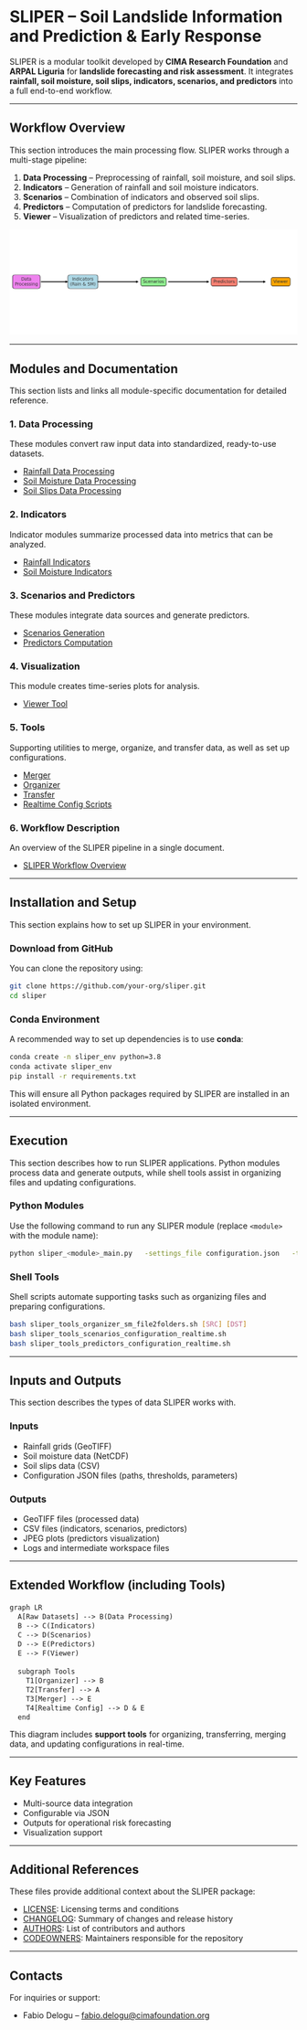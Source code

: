 # SLIPER – Soil Landslide Information and Prediction & Early Response

SLIPER is a modular toolkit developed by **CIMA Research Foundation** and **ARPAL Liguria** for **landslide forecasting and risk assessment**. It integrates **rainfall, soil moisture, soil slips, indicators, scenarios, and predictors** into a full end-to-end workflow.

---

## **Workflow Overview**

This section introduces the main processing flow. SLIPER works through a multi-stage pipeline:

1. **Data Processing** – Preprocessing of rainfall, soil moisture, and soil slips.
2. **Indicators** – Generation of rainfall and soil moisture indicators.
3. **Scenarios** – Combination of indicators and observed soil slips.
4. **Predictors** – Computation of predictors for landslide forecasting.
5. **Viewer** – Visualization of predictors and related time-series.

![Workflow Diagram](docs/fig_sliper_workflow_overview.png)

---

## **Modules and Documentation**

This section lists and links all module-specific documentation for detailed reference.

### 1. **Data Processing**
These modules convert raw input data into standardized, ready-to-use datasets.
- [Rainfall Data Processing](docs/docs_app_data_rain.md)
- [Soil Moisture Data Processing](docs/docs_app_data_sm.md)
- [Soil Slips Data Processing](docs/docs_app_data_slips.md)

### 2. **Indicators**
Indicator modules summarize processed data into metrics that can be analyzed.
- [Rainfall Indicators](docs/docs_app_indicators_rain.md)
- [Soil Moisture Indicators](docs/docs_app_indicators_sm.md)

### 3. **Scenarios and Predictors**
These modules integrate data sources and generate predictors.
- [Scenarios Generation](docs/docs_app_scenarios.md)
- [Predictors Computation](docs/docs_app_predictors.md)

### 4. **Visualization**
This module creates time-series plots for analysis.
- [Viewer Tool](docs/docs_app_viewer.md)

### 5. **Tools**
Supporting utilities to merge, organize, and transfer data, as well as set up configurations.
- [Merger](docs/docs_tools_merger.md)
- [Organizer](docs/docs_tools_organizer.md)
- [Transfer](docs/docs_tools_transfer.md)
- [Realtime Config Scripts](docs/docs_tools_runner.md)

### 6. **Workflow Description**
An overview of the SLIPER pipeline in a single document.
- [SLIPER Workflow Overview](docs/docs_sliper_workflows.md)

---

## **Installation and Setup**

This section explains how to set up SLIPER in your environment.

### Download from GitHub
You can clone the repository using:
```bash
git clone https://github.com/your-org/sliper.git
cd sliper
```

### Conda Environment
A recommended way to set up dependencies is to use **conda**:
```bash
conda create -n sliper_env python=3.8
conda activate sliper_env
pip install -r requirements.txt
```

This will ensure all Python packages required by SLIPER are installed in an isolated environment.

---

## **Execution**

This section describes how to run SLIPER applications. Python modules process data and generate outputs, while shell tools assist in organizing files and updating configurations.

### Python Modules
Use the following command to run any SLIPER module (replace `<module>` with the module name):
```bash
python sliper_<module>_main.py   -settings_file configuration.json   -time "YYYY-MM-DD HH:MM"
```

### Shell Tools
Shell scripts automate supporting tasks such as organizing files and preparing configurations.
```bash
bash sliper_tools_organizer_sm_file2folders.sh [SRC] [DST]
bash sliper_tools_scenarios_configuration_realtime.sh
bash sliper_tools_predictors_configuration_realtime.sh
```

---

## **Inputs and Outputs**

This section describes the types of data SLIPER works with.

### **Inputs**
- Rainfall grids (GeoTIFF)
- Soil moisture data (NetCDF)
- Soil slips data (CSV)
- Configuration JSON files (paths, thresholds, parameters)

### **Outputs**
- GeoTIFF files (processed data)
- CSV files (indicators, scenarios, predictors)
- JPEG plots (predictors visualization)
- Logs and intermediate workspace files

---

## **Extended Workflow (including Tools)**

```mermaid
graph LR
  A[Raw Datasets] --> B(Data Processing)
  B --> C(Indicators)
  C --> D(Scenarios)
  D --> E(Predictors)
  E --> F(Viewer)

  subgraph Tools
    T1[Organizer] --> B
    T2[Transfer] --> A
    T3[Merger] --> E
    T4[Realtime Config] --> D & E
  end
```

This diagram includes **support tools** for organizing, transferring, merging data, and updating configurations in real-time.

---

## **Key Features**

- Multi-source data integration
- Configurable via JSON
- Outputs for operational risk forecasting
- Visualization support

---

## **Additional References**
These files provide additional context about the SLIPER package:
- [LICENSE](LICENSE): Licensing terms and conditions
- [CHANGELOG](CHANGELOG): Summary of changes and release history
- [AUTHORS](AUTHORS): List of contributors and authors
- [CODEOWNERS](CODEOWNERS): Maintainers responsible for the repository

---

## **Contacts**

For inquiries or support:
- Fabio Delogu – fabio.delogu@cimafoundation.org
